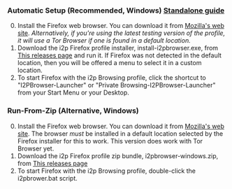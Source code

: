 
### Automatic Setup (Recommended, Windows) [Standalone guide](WINDOWS.md)

  0. Install the Firefox web browser. You can download it from
    [Mozilla's web site](https://www.mozilla.org/en-US/firefox/new/).
    *Alternatively, if you're using the latest testing version of the profile,*
    *it will use a Tor Browser if one is found in a default location.*
  1. Download the i2p Firefox profile installer, install-i2pbrowser.exe, from
    [This releases page](https://github.com/eyedeekay/firefox.profile.i2p/releases/download/current/install-i2pbrowser.exe)
    and run it. If Firefox was not detected in the default location, then you
    will be offered a menu to select it in a custom location.
  2. To start Firefox with the i2p Browsing profile, click the shortcut to
    "I2PBrowser-Launcher" or "Private Browsing-I2PBrowser-Launcher" from your
    Start Menu or your Desktop.

### Run-From-Zip (Alternative, Windows)

  0. Install the Firefox web browser. You can download it from
    [Mozilla's web site](https://www.mozilla.org/en-US/firefox/new/). The
    browser *must* be installed in a default location selected by the Firefox
    installer for this to work. This version does work with Tor Browser yet.
  1. Download the i2p Firefox profile zip bundle, i2pbrowser-windows.zip, from
    [This releases page](https://github.com/eyedeekay/firefox.profile.i2p/releases/download/current/i2pbrowser-windows.zip)
  2. To start Firefox with the i2p Browsing profile, double-click the
    i2pbrower.bat script.
